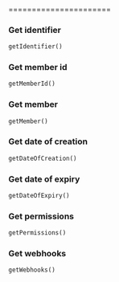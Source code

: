 
======================

### Get identifier
```php
getIdentifier()
```

### Get member id
```php
getMemberId()
```

### Get member
```php
getMember()
```

### Get date of creation
```php
getDateOfCreation()
```

### Get date of expiry
```php
getDateOfExpiry()
```

### Get permissions
```php
getPermissions()
```

### Get webhooks
```php
getWebhooks()
```

